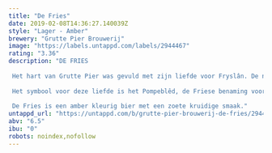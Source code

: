 ```yaml
---
title: "De Fries"
date: 2019-02-08T14:36:27.140039Z
style: "Lager - Amber"
brewery: "Grutte Pier Brouwerij"
image: "https://labels.untappd.com/labels/2944467"
rating: "3.36"
description: "DE FRIES  Het hart van Grutte Pier was gevuld met zijn liefde voor Fryslân. De natuur, de mensen, de rust en de ruimte. Dit was hem zoveel waard dat hij hier de strijd voor aanging. Vechten voor het behoud van dit mooie Fryslân. Meer dan 500 jaar later is Fryslân veranderd maar nog steeds vult het vele harten.   Het symbool voor deze liefde is het Pompeblêd, de Friese benaming voor het blad van de gele plomp, ofwel het plompeblad. Normaal groen, maar rood op de Friese vlag vanwege de kleur van de bloem of misschien ook wel vanwege de kleur van alle Friese harten.  De Fries is een amber kleurig bier met een zoete kruidige smaak."
untappd_url: "https://untappd.com/b/grutte-pier-brouwerij-de-fries/2944467"
abv: "6.5"
ibu: "0"
robots: noindex,nofollow
---
```

